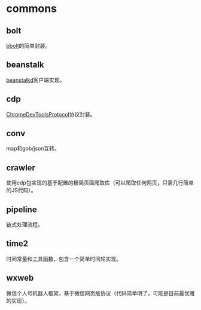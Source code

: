 # commons

## bolt
[bbolt](https://github.com/etcd-io/bbolt)的简单封装。

## beanstalk
[beanstalkd](https://github.com/kr/beanstalkd)客户端实现。

## cdp
[ChromeDevToolsProtocol](https://github.com/ChromeDevTools/devtools-protocol)协议封装。

## conv
map和gob/json互转。

## crawler
使用cdp包实现的基于配置的极简页面爬取库（可以爬取任何网页，只需几行简单的JS代码）。

## pipeline
链式处理流程。

## time2
时间常量和工具函数，包含一个简单时间轮实现。

## wxweb
微信个人号机器人框架，基于微信网页版协议（代码简单明了，可能是目前最优雅的实现）。
